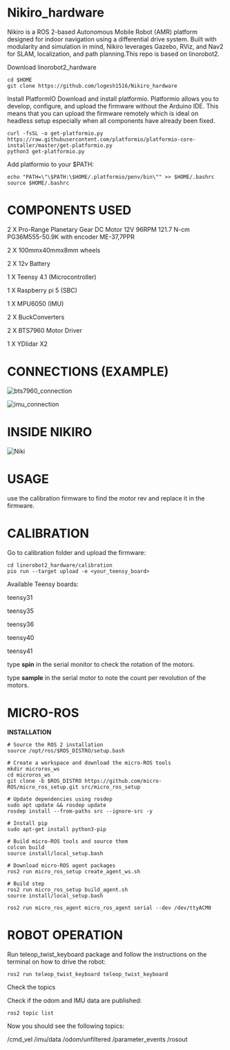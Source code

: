 # Nikiro_hardware
Nikiro is a ROS 2-based Autonomous Mobile Robot (AMR) platform designed for indoor navigation using a differential drive system. Built with modularity and simulation in mind, Nikiro leverages Gazebo, RViz, and Nav2 for SLAM, localization, and path planning.This repo is based on linorobot2.

Download linorobot2_hardware
```
cd $HOME
git clone https://github.com/logesh1516/Nikiro_hardware
```
Install PlatformIO
Download and install platformio. Platformio allows you to develop, configure, and upload the firmware without the Arduino IDE. This means that you can upload the firmware remotely which is ideal on headless setup especially when all components have already been fixed.
```
curl -fsSL -o get-platformio.py https://raw.githubusercontent.com/platformio/platformio-core-installer/master/get-platformio.py
python3 get-platformio.py
```
Add platformio to your $PATH:
```
echo "PATH=\"\$PATH:\$HOME/.platformio/penv/bin\"" >> $HOME/.bashrc
source $HOME/.bashrc
```

# COMPONENTS USED

2 X Pro-Range Planetary Gear DC Motor 12V 96RPM 121.7 N-cm PG36M555-50.9K with encoder ME-37,7PPR

2 X 100mmx40mmx8mm wheels

2 X 12v Battery

1 X Teensy 4.1 (Microcontroller)

1 X Raspberry pi 5 (SBC)

1 X MPU6050 (IMU)

2 X BuckConverters

2 X BTS7960 Motor Driver

1 X YDlidar X2 

# CONNECTIONS (EXAMPLE)
![bts7960_connection](https://github.com/user-attachments/assets/f38ccecc-9a5e-4315-9e65-a4ef8998eca6)

![imu_connection](https://github.com/user-attachments/assets/03c34d0a-17e2-4fb2-a1a1-65babee18f5b)

# INSIDE NIKIRO

![Niki](https://github.com/user-attachments/assets/b1985cd6-d1f5-4c6a-a035-96975a60183b)

# USAGE

use the calibration firmware to find the motor rev and replace it in the firmware.

# CALIBRATION

Go to calibration folder and upload the firmware:
```
cd linorobot2_hardware/calibration
pio run --target upload -e <your_teensy_board>
```

Available Teensy boards:

teensy31

teensy35

teensy36

teensy40

teensy41

type **spin** in the serial monitor to check the rotation of the motors.

type **sample** in the serial motor to note the count per revolution of the motors.

# MICRO-ROS

**INSTALLATION**
```
# Source the ROS 2 installation
source /opt/ros/$ROS_DISTRO/setup.bash

# Create a workspace and download the micro-ROS tools
mkdir microros_ws
cd microros_ws
git clone -b $ROS_DISTRO https://github.com/micro-ROS/micro_ros_setup.git src/micro_ros_setup

# Update dependencies using rosdep
sudo apt update && rosdep update
rosdep install --from-paths src --ignore-src -y

# Install pip
sudo apt-get install python3-pip

# Build micro-ROS tools and source them
colcon build
source install/local_setup.bash

# Download micro-ROS agent packages
ros2 run micro_ros_setup create_agent_ws.sh

# Build step
ros2 run micro_ros_setup build_agent.sh
source install/local_setup.bash

ros2 run micro_ros_agent micro_ros_agent serial --dev /dev/ttyACM0

```

# ROBOT OPERATION

Run teleop_twist_keyboard package and follow the instructions on the terminal on how to drive the robot:
```
ros2 run teleop_twist_keyboard teleop_twist_keyboard 
```
Check the topics

Check if the odom and IMU data are published:
```
ros2 topic list
```
Now you should see the following topics:

/cmd_vel
/imu/data
/odom/unfiltered
/parameter_events
/rosout

